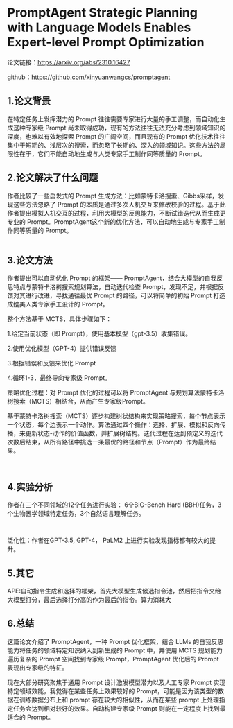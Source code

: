 # PromptAgent Strategic Planning with Language Models Enables Expert-level Prompt Optimization

论文链接：https://arxiv.org/abs/2310.16427

github：https://github.com/xinyuanwangcs/promptagent

## 1.论文背景

在特定任务上发挥潜力的 Prompt 往往需要专家进行大量的手工调整，而自动化生成这种专家级 Prompt 尚未取得成功，现有的方法往往无法充分考虑到领域知识的深度，也难以有效地探索 Prompt 的广阔空间，而且现有的 Prompt 优化技术往往集中于短期的、浅层次的搜索，而忽略了长期的、深入的领域知识。这些方法的局限性在于，它们不能自动地生成与人类专家手工制作同等质量的 Prompt。

## 2.论文解决了什么问题

作者比较了一些启发式的 Prompt 生成方法：比如蒙特卡洛搜索、Gibbs采样，发现这些方法忽略了 Prompt 的本质是通过多次人机交互来修改校验的过程。基于此作者提出模拟人机交互的过程，利用大模型的反思能力，不断试错迭代从而生成更专业的 Prompt。PromptAgent这个新的优化方法，可以自动地生成与专家手工制作同等质量的 Prompt。

![]()

## 3.论文方法

作者提出可以自动优化 Prompt 的框架—— PromptAgent，结合大模型的自我反思特点与蒙特卡洛树搜索规划算法，自动迭代检查 Prompt，发现不足，并根据反馈对其进行改进，寻找通往最优 Prompt 的路径，可以将简单的初始 Prompt 打造成媲美人类专家手工设计的 Prompt。

整个方法基于 MCTS，具体步骤如下：

1.给定当前状态（即 Prompt），使用基本模型（gpt-3.5）收集错误。

2.使用优化模型（GPT-4）提供错误反馈

3.根据错误和反馈来优化 Prompt

4.循环1-3，最终导向专家级 Prompt。

策略优化过程：对 Prompt 优化的过程可以将 PromptAgent 与规划算法蒙特卡洛树搜索（MCTS）相结合，从而产生专家级Prompt。

基于蒙特卡洛树搜索（MCTS）逐步构建树状结构来实现策略搜索，每个节点表示一个状态，每个边表示一个动作。算法通过四个操作：选择、扩展、模拟和反向传播，来更新状态-动作的价值函数，并扩展树结构。迭代过程在达到预定义的迭代次数后结束，从所有路径中挑选一条最优的路径和节点（Prompt）作为最终结果。

![]()

![]()

## 4.实验分析

作者在三个不同领域的12个任务进行实验： 6个BIG-Bench Hard (BBH)任务，3个生物医学领域特定任务，3个自然语言理解任务。

![]()

![]()

泛化性：作者在GPT-3.5, GPT-4， PaLM2 上进行实验发现指标都有较大的提升。

## 5.其它

APE:自动指令生成和选择的框架，首先大模型生成候选指令池，然后把指令交给大模型打分，最后选择打分高的作为最后的指令。算力消耗大

## 6.总结

这篇论文介绍了 PromptAgent，一种 Prompt 优化框架，结合 LLMs 的自我反思能力将任务的领域特定知识纳入到新生成的 Prompt 中，并使用 MCTS 规划能力遍历复杂的 Prompt 空间找到专家级 Prompt，PromptAgent 优化后的 Prompt 表现出专家级的特征。

现在大部分研究聚焦于通用 Prompt 设计激发模型潜力以及人工专家 Prompt 实现特定领域效能，我觉得在某些任务上效果较好的 Prompt，可能是因为该类型的数据在训练数据分布上和 prompt 存在较大的相似性，从而在某些 prompt 上处理指定任务会达到相对较好的效果。自动构建专家级 Prompt 则能在一定程度上找到最适合的 Prompt。
